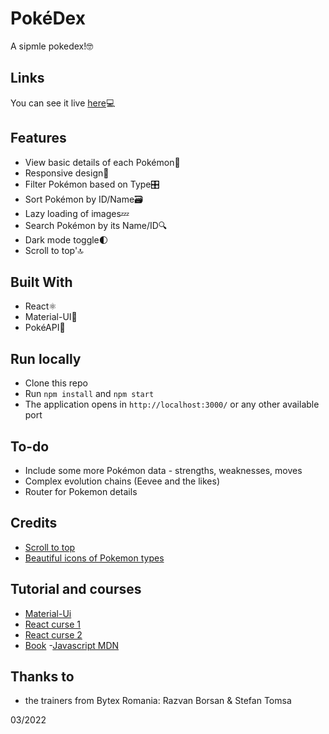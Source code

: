# PokéDex

A sipmle pokedex!🤓

## Links

You can see it live [here](https://codsan.me)💻

## Features

- View basic details of each Pokémon🦖
- Responsive design📲
- Filter Pokémon based on Type🎛️
- Sort Pokémon by ID/Name🗃️
- Lazy loading of images💤
- Search Pokémon by its Name/ID🔍
- Dark mode toggle🌓
- Scroll to top'🔝

## Built With

- React⚛️
- Material-UI🎨
- PokéAPI💾

## Run locally

- Clone this repo
- Run `npm install` and `npm start`
- The application opens in `http://localhost:3000/` or any other available port

## To-do

- Include some more Pokémon data - strengths, weaknesses, moves
- Complex evolution chains (Eevee and the likes)
- Router for Pokemon details

## Credits

- [Scroll to top](https://juliapottinger.com/react-gatsby-scroll-to-top/)
- [Beautiful icons of Pokemon types](https://github.com/duiker101/pokemon-type-svg-icons)

## Tutorial and courses

- [Material-Ui](https://www.youtube.com/watch?v=vyJU9efvUtQ)
- [React curse 1](https://www.udemy.com/course/complete-react-developer-zero-to-mastery/)
- [React curse 2](https://www.youtube.com/watch?v=bMknfKXIFA8)
- [Book](https://github.com/getify/You-Dont-Know-JS) -[Javascript MDN](https://developer.mozilla.org/en-US/)

## Thanks to

- the trainers from Bytex Romania: Razvan Borsan & Stefan Tomsa

03/2022
